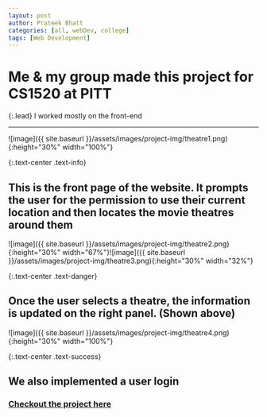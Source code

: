 ```yaml
---
layout: post
author: Prateek Bhatt
categories: [all, webDev, college]
tags: [Web Development]
---
```


# Me & my group made this project for CS1520 at PITT

{:.lead}
I worked mostly on the front-end

---

![image]({{ site.baseurl }}/assets/images/project-img/theatre1.png){:height="30%" width="100%"}

{:.text-center .text-info}

## This is the front page of the website. It prompts the user for the permission to use their current location and then locates the movie theatres around them

![image]({{ site.baseurl }}/assets/images/project-img/theatre2.png){:height="30%" width="67%"}![image]({{ site.baseurl }}/assets/images/project-img/theatre3.png){:height="30%" width="32%"}

{:.text-center .text-danger}

## Once the user selects a theatre, the information is updated on the right panel. (Shown above)

![image]({{ site.baseurl }}/assets/images/project-img/theatre4.png){:height="30%" width="100%"}

{:.text-center .text-success}

## We also implemented a user login

### [Checkout the project here](http://theatrefinder-237619.appspot.com/)